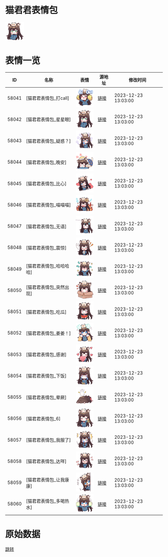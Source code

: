 # 猫君君表情包

<img src="./cover.png" height="60" alt="cover" />

# 表情一览

|ID|名称|表情|源地址|修改时间|
|----|----|----|----|----|
|58041|[猫君君表情包_打call]|<img src="./pic/058041_%5B猫君君表情包_打call%5D.png" height="60" alt="打call"/>|[链接](https://i0.hdslb.com/bfs/garb/fc53a12cc3da23a4aef587214788b6659bc63626.png)|2023-12-23 13:03:00|
|58042|[猫君君表情包_星星眼]|<img src="./pic/058042_%5B猫君君表情包_星星眼%5D.png" height="60" alt="星星眼"/>|[链接](https://i0.hdslb.com/bfs/garb/e9d56c406105f2cfd37ca34ca21892c863db35d4.png)|2023-12-23 13:03:00|
|58043|[猫君君表情包_疑惑？]|<img src="./pic/058043_%5B猫君君表情包_疑惑？%5D.png" height="60" alt="疑惑？"/>|[链接](https://i0.hdslb.com/bfs/garb/36eb7f62e4b22d126c37b8da38c47c0670a6caeb.png)|2023-12-23 13:03:00|
|58044|[猫君君表情包_晚安]|<img src="./pic/058044_%5B猫君君表情包_晚安%5D.png" height="60" alt="晚安"/>|[链接](https://i0.hdslb.com/bfs/garb/5830a89fdb6d04d9a51e5ebd116d76aeb8632bf0.png)|2023-12-23 13:03:00|
|58045|[猫君君表情包_比心]|<img src="./pic/058045_%5B猫君君表情包_比心%5D.png" height="60" alt="比心"/>|[链接](https://i0.hdslb.com/bfs/garb/0464367e445d07b7e8b81f0f6965a75e8545ac48.png)|2023-12-23 13:03:00|
|58046|[猫君君表情包_喵喵喵]|<img src="./pic/058046_%5B猫君君表情包_喵喵喵%5D.png" height="60" alt="喵喵喵"/>|[链接](https://i0.hdslb.com/bfs/garb/4e4008aba4e0c3e189c2348040b9f242f1d1bce5.png)|2023-12-23 13:03:00|
|58047|[猫君君表情包_无语]|<img src="./pic/058047_%5B猫君君表情包_无语%5D.png" height="60" alt="无语"/>|[链接](https://i0.hdslb.com/bfs/garb/cd92246467e209d5d7481d9d7c186a569b2b1bec.png)|2023-12-23 13:03:00|
|58048|[猫君君表情包_震惊]|<img src="./pic/058048_%5B猫君君表情包_震惊%5D.png" height="60" alt="震惊"/>|[链接](https://i0.hdslb.com/bfs/garb/c0a1c9c2b0f32e9215d4a1dbf7da815b09b45417.png)|2023-12-23 13:03:00|
|58049|[猫君君表情包_哈哈哈哈]|<img src="./pic/058049_%5B猫君君表情包_哈哈哈哈%5D.png" height="60" alt="哈哈哈哈"/>|[链接](https://i0.hdslb.com/bfs/garb/9ed5d40350b12eb1e0f312d7436ec0fbb801a1cc.png)|2023-12-23 13:03:00|
|58050|[猫君君表情包_突然出现]|<img src="./pic/058050_%5B猫君君表情包_突然出现%5D.png" height="60" alt="突然出现"/>|[链接](https://i0.hdslb.com/bfs/garb/320a92188aa4a87df35f9aa212ee9080374b37c2.png)|2023-12-23 13:03:00|
|58051|[猫君君表情包_吃瓜]|<img src="./pic/058051_%5B猫君君表情包_吃瓜%5D.png" height="60" alt="吃瓜"/>|[链接](https://i0.hdslb.com/bfs/garb/11d7f4da2f47ff42bee07cfa550e2c0dfa35c63f.png)|2023-12-23 13:03:00|
|58052|[猫君君表情包_姜姜！]|<img src="./pic/058052_%5B猫君君表情包_姜姜！%5D.png" height="60" alt="姜姜！"/>|[链接](https://i0.hdslb.com/bfs/garb/8e99cb21e653cc36b017e6c2bfa9feb0455c2a6a.png)|2023-12-23 13:03:00|
|58053|[猫君君表情包_感谢]|<img src="./pic/058053_%5B猫君君表情包_感谢%5D.png" height="60" alt="感谢"/>|[链接](https://i0.hdslb.com/bfs/garb/efdb044cf68867d9eb38d204e4214970b0a82b99.png)|2023-12-23 13:03:00|
|58054|[猫君君表情包_下饭]|<img src="./pic/058054_%5B猫君君表情包_下饭%5D.png" height="60" alt="下饭"/>|[链接](https://i0.hdslb.com/bfs/garb/dbc7e6d598cb5c80c03171dd6af4b9ced58056ef.png)|2023-12-23 13:03:00|
|58055|[猫君君表情包_晕厥]|<img src="./pic/058055_%5B猫君君表情包_晕厥%5D.png" height="60" alt="晕厥"/>|[链接](https://i0.hdslb.com/bfs/garb/572ed69fad13f4fffcf9ef7aa7414560f8af364e.png)|2023-12-23 13:03:00|
|58056|[猫君君表情包_6]|<img src="./pic/058056_%5B猫君君表情包_6%5D.png" height="60" alt="6"/>|[链接](https://i0.hdslb.com/bfs/garb/45e86379bcd6936dea17e90d1b7255b4d6533fa4.png)|2023-12-23 13:03:00|
|58057|[猫君君表情包_我服了]|<img src="./pic/058057_%5B猫君君表情包_我服了%5D.png" height="60" alt="我服了"/>|[链接](https://i0.hdslb.com/bfs/garb/a210af32c7a59864568202373c62ca51f0193ebd.png)|2023-12-23 13:03:00|
|58058|[猫君君表情包_达咩]|<img src="./pic/058058_%5B猫君君表情包_达咩%5D.png" height="60" alt="达咩"/>|[链接](https://i0.hdslb.com/bfs/garb/1c470ebb5adfb9ed69925beaedaf24107d232602.png)|2023-12-23 13:03:00|
|58059|[猫君君表情包_让我康康]|<img src="./pic/058059_%5B猫君君表情包_让我康康%5D.png" height="60" alt="让我康康"/>|[链接](https://i0.hdslb.com/bfs/garb/718b261442a86d38053f0acae5f08c7f7cc4a536.png)|2023-12-23 13:03:00|
|58060|[猫君君表情包_多喝热水]|<img src="./pic/058060_%5B猫君君表情包_多喝热水%5D.png" height="60" alt="多喝热水"/>|[链接](https://i0.hdslb.com/bfs/garb/d070429a374f03c7e601a17e7061227f3aace04d.png)|2023-12-23 13:03:00|

# 原始数据

[跳转](./raw.json)

